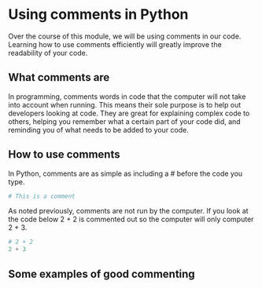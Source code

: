 # Using comments in Python

Over the course of this module, we will be using comments in our code. Learning how to use comments efficiently will greatly improve the readability of your code.

## What comments are

In programming, comments words in code that the computer will not take into account when running. This means their sole purpose is to help out developers looking at code. They are great for explaining complex code to others, helping you remember what a certain part of your code did, and reminding you of what needs to be added to your code.

## How to use comments

In Python, comments are as simple as including a # before the code you type.

```python
# This is a comment
```

As noted previously, comments are not run by the computer. If you look at the code below 2 + 2 is commented out so the computer will only computer 2 + 3.

```python
# 2 + 2
2 + 3
```

## Some examples of good commenting

```python

```
